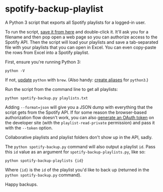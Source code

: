 spotify-backup-playlist
=======================

A Python 3 script that exports all Spotify playlists for a logged-in user.

To run the script, [save it from here](https://raw.githubusercontent.com/bitsofpancake/spotify-backup/master/spotify-backup.py) and double-click it. It'll ask you for a filename and then pop open a web page so you can authorize access to the Spotify API. Then the script will load your playlists and save a tab-separated file with your playlists that you can open in Excel. You can even copy-paste the rows from Excel into a Spotify playlist.

First, ensure you're running Python 3:

	python -V

If not, [update](https://formulae.brew.sh/formula/python#default) `python` with `brew`. (Also handy: [create aliases](https://opensource.com/article/19/5/python-3-default-mac) for `python3`.)

Run the script from the command line to get all playlists:

	python spotify-backup.py playlists.txt

Adding `--format=json` will give you a JSON dump with everything that the script gets from the Spotify API. If for some reason the browser-based authorization flow doesn't work, you can also [generate an OAuth token](https://developer.spotify.com/web-api/console/get-playlists/) on the developer site (with the `playlist-read-private` permission) and pass it with the `--token` option.

Collaborative playlists and playlist folders don't show up in the API, sadly.

The `python spotify-backup.py` command will also output a playlist `id`. Pass this `id` value as an argument for `spotify-backup-playlists.py`, like so:

	python spotify-backup-playlists {id}

Where `{id}` is the `id` of the playlist you'd like to back up (returned in the `python spotify-backup.py` command).

Happy backups.